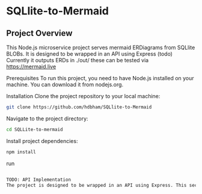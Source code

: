 # SQLlite-to-Mermaid

## Project Overview
This Node.js microservice project serves mermaid ERDiagrams from SQLlite BLOBs. It is designed to be wrapped in an API using Express (todo)
Currently it outputs ERDs in ./out/ these can be tested via https://mermaid.live

Prerequisites
To run this project, you need to have Node.js installed on your machine. You can download it from nodejs.org.

Installation
Clone the project repository to your local machine:

```bash
git clone https://github.com/hdbham/SQLlite-to-Mermaid
```
Navigate to the project directory:

```bash
cd SQLLite-to-mermaid
```
Install project dependencies:

```bash
npm install
```
run
```bash

TODO: API Implementation
The project is designed to be wrapped in an API using Express. This section will be updated with API implementation details.
